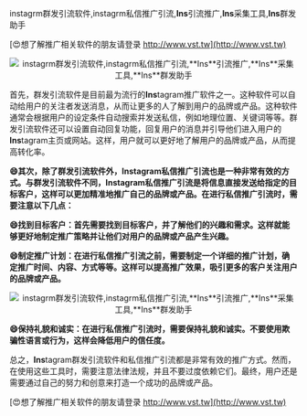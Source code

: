 instagrm群发引流软件,instagrm私信推广引流,**Ins**引流推广,**Ins**采集工具,**Ins**群发助手

[😍想了解推广相关软件的朋友请登录 http://www.vst.tw](http://www.vst.tw)

 <center><img src="https://vst.tw/MP4/tuiguang/png/5.png" alt="instagrm群发引流软件,instagrm私信推广引流,**Ins**引流推广,**Ins**采集工具,**Ins**群发助手"></center>

首先，群发引流软件是目前最为流行的**Ins**tagram推广软件之一。这种软件可以自动给用户的关注者发送消息，从而让更多的人了解到用户的品牌或产品。这种软件通常会根据用户的设定条件自动搜索并发送私信，例如地理位置、关键词等等。群发引流软件还可以设置自动回复功能，回复用户的消息并引导他们进入用户的**Ins**tagram主页或网站。这样，用户就可以更好地了解用户的品牌或产品，从而提高转化率。

**😄其次，除了群发引流软件外，**Ins**tagram私信推广引流也是一种非常有效的方式。与群发引流软件不同，**Ins**tagram私信推广引流是将信息直接发送给指定的目标客户，这样可以更加精准地推广自己的品牌或产品。在进行私信推广引流时，需要注意以下几点：**

**😄找到目标客户：首先需要找到目标客户，并了解他们的兴趣和需求。这样就能够更好地制定推广策略并让他们对用户的品牌或产品产生兴趣。**

**😄制定推广计划：在进行私信推广引流之前，需要制定一个详细的推广计划，确定推广时间、内容、方式等等。这样可以提高推广效果，吸引更多的客户关注用户的品牌或产品。**

 <center><img src="https://vst.tw/MP4/tuiguang/png/1.png" alt="instagrm群发引流软件,instagrm私信推广引流,**Ins**引流推广,**Ins**采集工具,**Ins**群发助手"></center>

**😄保持礼貌和诚实：在进行私信推广引流时，需要保持礼貌和诚实。不要使用欺骗性语言或行为，这样会降低用户的信任度。**

总之，**Ins**tagram群发引流软件和私信推广引流都是非常有效的推广方式。然而，在使用这些工具时，需要注意法律法规，并且不要过度依赖它们。最终，用户还是需要通过自己的努力和创意来打造一个成功的品牌或产品。

[😍想了解推广相关软件的朋友请登录 http://www.vst.tw](http://www.vst.tw)



